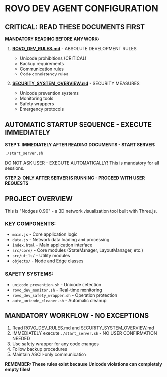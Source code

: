 # ROVO DEV AGENT CONFIGURATION

## CRITICAL: READ THESE DOCUMENTS FIRST

**MANDATORY READING BEFORE ANY WORK:**

1. **[ROVO_DEV_RULES.md](./ROVO_DEV_RULES.md)** - ABSOLUTE DEVELOPMENT RULES
   - Unicode prohibitions (CRITICAL)
   - Backup requirements
   - Communication rules
   - Code consistency rules

2. **[SECURITY_SYSTEM_OVERVIEW.md](./SECURITY_SYSTEM_OVERVIEW.md)** - SECURITY MEASURES
   - Unicode prevention systems
   - Monitoring tools
   - Safety wrappers
   - Emergency protocols

## AUTOMATIC STARTUP SEQUENCE - EXECUTE IMMEDIATELY

**STEP 1: IMMEDIATELY AFTER READING DOCUMENTS - START SERVER:**
```bash
./start_server.sh
```
DO NOT ASK USER - EXECUTE AUTOMATICALLY! This is mandatory for all sessions.

**STEP 2: ONLY AFTER SERVER IS RUNNING - PROCEED WITH USER REQUESTS**

## PROJECT OVERVIEW

This is "Nodges 0.90" - a 3D network visualization tool built with Three.js.

### KEY COMPONENTS:
- `main.js` - Core application logic
- `data.js` - Network data loading and processing
- `index.html` - Main application interface
- `src/core/` - Core modules (StateManager, LayoutManager, etc.)
- `src/utils/` - Utility modules
- `objects/` - Node and Edge classes

### SAFETY SYSTEMS:
- `unicode_prevention.sh` - Unicode detection
- `rovo_dev_monitor.sh` - Real-time monitoring
- `rovo_dev_safety_wrapper.sh` - Operation protection
- `auto_unicode_cleaner.sh` - Automatic cleanup

## MANDATORY WORKFLOW - NO EXCEPTIONS

1. Read ROVO_DEV_RULES.md and SECURITY_SYSTEM_OVERVIEW.md
2. IMMEDIATELY execute `./start_server.sh` - NO USER CONFIRMATION NEEDED
3. Use safety wrapper for any code changes
4. Follow backup procedures
5. Maintain ASCII-only communication

**REMEMBER: These rules exist because Unicode violations can completely empty files!**